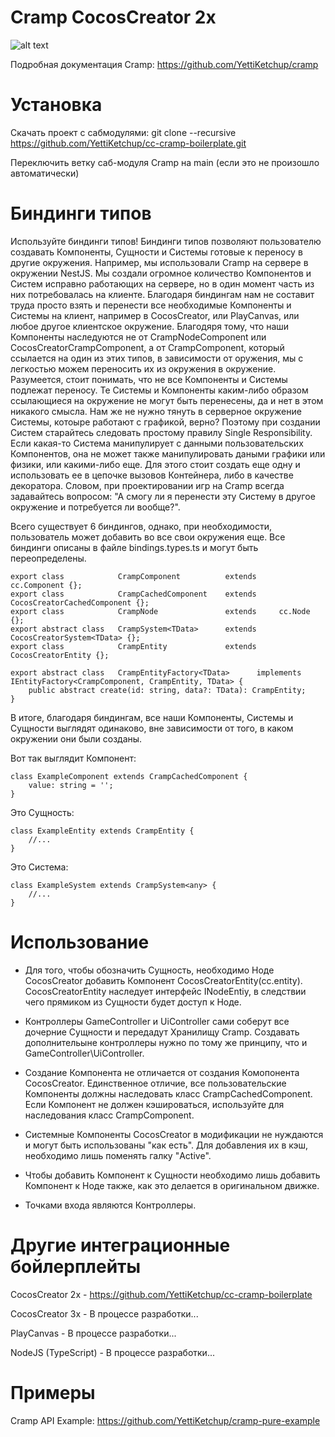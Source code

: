 # Cramp CocosCreator 2x
![alt text](https://i.ibb.co/q73GX25/ccc-boilerplate.jpg)

Подробная документация Cramp: https://github.com/YettiKetchup/cramp


# Установка

Скачать проект с сабмодулями: git clone --recursive https://github.com/YettiKetchup/cc-cramp-boilerplate.git

Переключить ветку саб-модуля Cramp на main (если это не произошло автоматически)


# Биндинги типов

Используйте биндинги типов! Биндинги типов позволяют пользователю создавать Компоненты, Сущности и Системы готовые к переносу в другие окружения. Например, мы использовали Cramp на сервере в окружении NestJS. Мы создали огромное количество Компонентов и Систем исправно работающих на сервере, но в один момент часть из них потребовалась на клиенте. Благодаря биндингам нам не составит труда просто взять и перенести все необходимые Компоненты и Системы на клиент, например в CocosCreator, или PlayCanvas, или любое другое клиентское окружение. Благодяря тому, что наши Компоненты наследуются не от CrampNodeComponent или CocosCreatorCrampComponent, а от CrampComponent, который ссылается на один из этих типов, в зависимости от оружения, мы с легкостью можем переносить их из окружения в окружение. Разумеется, стоит понимать, что не все Компоненты и Системы подлежат переносу. Те Системы и Компоненты каким-либо образом ссылающиеся на окружение не могут быть перенесены, да и нет в этом никакого смысла. Нам же не нужно тянуть в серверное окружение Системы, котоыре работают с графикой, верно? Поэтому при создании Систем старайтесь следовать простому правилу Single Responsibility. Если какая-то Система манипулирует с данными пользовательских Компонентов, она не может также манипулировать даными графики или физики, или какими-либо еще. Для этого стоит создать еще одну и использовать ее в цепочке вызовов Контейнера, либо в качестве декоратора. Словом, при проектировании игр на Cramp всегда задавайтесь вопросом: "А смогу ли я перенести эту Систему в другое окружение и потребуется ли вообще?".

Всего существует 6 биндингов, однако, при необходимости, пользователь может добавить во все свои окружения еще. Все биндинги описаны в файле bindings.types.ts и могут быть переопределены.

```
export class            CrampComponent          extends     cc.Component {};
export class            CrampCachedComponent    extends     CocosCreatorCachedComponent {};
export class            CrampNode               extends     cc.Node {};
export abstract class   CrampSystem<TData>      extends     CocosCreatorSystem<TData> {};
export class            CrampEntity             extends     CocosCreatorEntity {};

export abstract class   CrampEntityFactory<TData>      implements   IEntityFactory<CrampComponent, CrampEntity, TData> {
    public abstract create(id: string, data?: TData): CrampEntity;
}
```

В итоге, благодаря биндингам, все наши Компоненты, Системы и Сущности выглядят одинаково, вне зависимости от того, в каком окружении они были созданы. 

Вот так выглядит Компонент:

```
class ExampleComponent extends CrampCachedComponent {
    value: string = '';
}
```

Это Сущность:

```
class ExampleEntity extends CrampEntity {
    //...
}
```

Это Система:
```
class ExampleSystem extends CrampSystem<any> {
    //...
}
```

# Использование

- Для того, чтобы обозначить Сущность, необходимо Ноде CocosCreator добавить Компонент CocosCreatorEntity(cc.entity). CocosCreatorEntity наследует интерфейс INodeEntiy, в следствии чего прямиком из Сущности будет доступ к Ноде.

- Контроллеры GameController и UiController сами соберут все дочерние Сущности и передадут Хранилищу Cramp. Создавать дополнительыне контроллеры нужно по тому же принципу, что и GameController\UiController.

- Создание Компонента не отличается от создания Комопонента CocosCreator. Единственное отличие, все пользовательские Компоненты должны наследовать класс CrampCachedComponent. Если Компонент не должен кэшироваться, используйте для наследования класс CrampComponent.

- Системные Компоненты CocosCreator в модификации не нуждаются и могут быть использованы "как есть". Для добавления их в кэш, необходимо лишь поменять галку "Active".

- Чтобы добавить Компонент к Сущности необходимо лишь добавить Компонент к Ноде также, как это делается в оригинальном движке.

- Точками входа являются Контроллеры.


# Другие интеграционные бойлерплейты

CocosCreator 2x - https://github.com/YettiKetchup/cc-cramp-boilerplate

CocosCreator 3x - В процессе разработки...

PlayCanvas - В процессе разработки...

NodeJS (TypeScript) - В процессе разработки...

# Примеры

Cramp API Example: https://github.com/YettiKetchup/cramp-pure-example